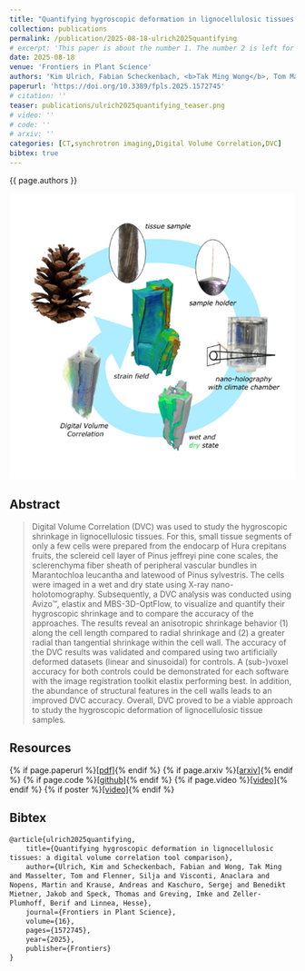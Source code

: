 ```yaml
---
title: "Quantifying hygroscopic deformation in lignocellulosic tissues: a digital volume correlation tool comparison"
collection: publications
permalink: /publication/2025-08-18-ulrich2025quantifying
# excerpt: 'This paper is about the number 1. The number 2 is left for future work.'
date: 2025-08-18
venue: 'Frontiers in Plant Science'
authors: 'Kim Ulrich, Fabian Scheckenbach, <b>Tak Ming Wong</b>, Tom Masselter, Silja Flenner, Anaclara Visconti, Martin Nopens, Andreas Krause, Sergej Kaschuro, Jakob Benedikt Mietner, Thomas Speck, Imke Greving, Berit Zeller-Plumhoff and Linnea Hesse'
paperurl: 'https://doi.org/10.3389/fpls.2025.1572745'
# citation: ''
teaser: publications/ulrich2025quantifying_teaser.png
# video: ''
# code: ''
# arxiv: ''
categories: [CT,synchrotron imaging,Digital Volume Correlation,DVC]
bibtex: true
---
```


{{ page.authors }}

<img class="pub_teaser" src="../images/publications/ulrich2025quantifying_teaser.png" alt="Teaser Image" />

## Abstract
> Digital Volume Correlation (DVC) was used to study the hygroscopic shrinkage in lignocellulosic tissues. For this, small tissue segments of only a few cells were prepared from the endocarp of Hura crepitans fruits, the sclereid cell layer of Pinus jeffreyi pine cone scales, the sclerenchyma fiber sheath of peripheral vascular bundles in Marantochloa leucantha and latewood of Pinus sylvestris. The cells were imaged in a wet and dry state using X-ray nano-holotomography. Subsequently, a DVC analysis was conducted using Avizo™, elastix and MBS-3D-OptFlow, to visualize and quantify their hygroscopic shrinkage and to compare the accuracy of the approaches. The results reveal an anisotropic shrinkage behavior (1) along the cell length compared to radial shrinkage and (2) a greater radial than tangential shrinkage within the cell wall. The accuracy of the DVC results was validated and compared using two artificially deformed datasets (linear and sinusoidal) for controls. A (sub-)voxel accuracy for both controls could be demonstrated for each software with the image registration toolkit elastix performing best. In addition, the abundance of structural features in the cell walls leads to an improved DVC accuracy. Overall, DVC proved to be a viable approach to study the hygroscopic deformation of lignocellulosic tissue samples.

## Resources

{% if page.paperurl %}<a href=" {{ page.paperurl }} ">[pdf]</a>{% endif %} {% if page.arxiv %}<a href=" {{ page.arxiv }} ">[arxiv]</a>{% endif %} {% if page.code %}<a href=" {{ page.code }} ">[github]</a>{% endif %} {% if page.video %}<a href=" {{ page.video }} ">[video]</a>{% endif %} {% if poster %}<a href=" {{ page.poster }} ">[video]</a>{% endif %}


## Bibtex

    @article{ulrich2025quantifying,
        title={Quantifying hygroscopic deformation in lignocellulosic tissues: a digital volume correlation tool comparison},
        author={Ulrich, Kim and Scheckenbach, Fabian and Wong, Tak Ming and Masselter, Tom and Flenner, Silja and Visconti, Anaclara and Nopens, Martin and Krause, Andreas and Kaschuro, Sergej and Benedikt Mietner, Jakob and Speck, Thomas and Greving, Imke and Zeller-Plumhoff, Berif and Linnea, Hesse},
        journal={Frontiers in Plant Science},
        volume={16},
        pages={1572745},
        year={2025},
        publisher={Frontiers}
    }
